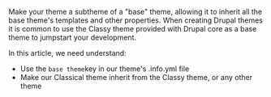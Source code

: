 Make your theme a subtheme of a "base" theme, allowing it to inherit all the base theme's templates and other properties. When creating Drupal themes it is common to use the Classy theme provided with Drupal core as a base theme to jumpstart your development.

In this article, we need understand:

* Use the `base theme`key in our theme's .info.yml file
* Make our Classical theme inherit from the Classy theme, or any other theme





